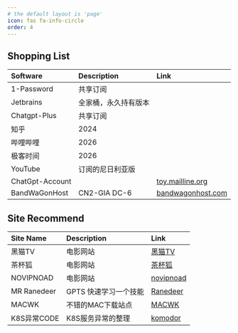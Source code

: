 ```yaml
---
# the default layout is 'page'
icon: fas fa-info-circle
order: 4
---
```


## Shopping List

| Software        | Description  | Link                                                             |
|:----------------|:-------------|:-----------------------------------------------------------------|
| 1-Password      | 共享订阅         |                                                                  |
| Jetbrains       | 全家桶，永久持有版本   
| Chatgpt-Plus    | 共享订阅         
| 知乎              | 2024         
| 哔哩哔哩            | 2026         
| 极客时间            | 2026         
| YouTube         | 订阅的尼日利亚版     
| ChatGpt-Account |              | [toy.mailline.org](https://toy.mailline.org/)                    
| BandWaGonHost   | CN2-GIA DC-6 | [bandwagonhost.com](https://bandwagonhost.com/aff.php?aff=73397) 


## Site Recommend

| Site Name   | Description   | Link                          |
|:------------|:--------------|:------------------------------|
| 黑猫TV        | 电影网站          | [黑猫TV](https://heimaotv.vip/) |
| 茶杯狐         | 电影网站              | [茶杯狐](https://cupfox.love/)   |
| NOVIPNOAD   |  电影网站             |[novipnoad](https://www.novipnoad.net/)|
| MR Ranedeer | GPTS 快速学习一个技能 |[Ranedeer](https://github.com/JushBJJ/Mr.-Ranedeer-AI-Tutor)|
| MACWK       | 不错的MAC下载站点    |[MACWK](https://www.macwk.com/)|
| K8S异常CODE   |K8S服务异常的整理|[komodor](https://komodor.com/learn/exit-codes-in-containers-and-kubernetes-the-complete-guide/)|
